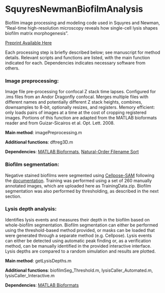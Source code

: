 # SquyresNewmanBiofilmAnalysis
Biofilm image processing and modeling code used in Squyres and Newman, “Real-time high-resolution microscopy reveals how single-cell lysis shapes biofilm matrix morphogenesis”. 

[Preprint Available Here](https://www.biorxiv.org/content/10.1101/2024.10.13.618105v1)

Each processing step is briefly described below; see manuscript for method details. Relevant scripts and functions are listed, with the main function indicated for each. Dependencies indicates necessary software from others. 


### Image preprocessing: 

Image file pre-processing for confocal Z stack time lapses. Configured for .ims files from an Andor Dragonfly confocal. Merges multiple files with different names and potentially different Z stack heights, combines, downsamples to 8-bit, optionally resizes, and registers. Memory efficient: only loads pairs of images at a time at the cost of cropping registered images. Portions of this function are adapted from the MATLAB bioformats reader and from Guizar-Sicairos et al. Opt. Lett. 2008.

**Main method**:  imagePreprocessing.m

**Additional functions**: dftreg3D.m

**Dependencies**: [MATLAB Bioformats](https://www.openmicroscopy.org/bio-formats/downloads/), [Natural-Order Filename Sort](https://www.mathworks.com/matlabcentral/fileexchange/47434-natural-order-filename-sort)


### Biofilm segmentation:

Negative stained biofilms were segmented using [Cellpose-SAM](https://www.biorxiv.org/content/10.1101/2025.04.28.651001v1) following the [documentation](https://cellpose.readthedocs.io/en/latest/). Training was performed using a set of 260 manually annotated images, which are uploaded here as TrainingData.zip. Biofilm segmentation was also performed by thresholding, as described in the next section. 


### Lysis depth analysis:

Identifies lysis events and measures their depth in the biofilm based on whole-biofilm segmentation. Biofilm segmentation can either be performed using the threshold-based method provided, or masks can be loaded that were generated through a separate method (e.g. Cellpose). Lysis events can either be detected using automatic peak finding or, as a verification method, can be manually identified in the provided interactive interface. Lysis depths are compared to a random simulation and results are plotted. 

**Main method**:  getLysisDepths.m

**Additional functions**: biofilmSeg_Threshold.m, lysisCaller_Automated.m, lysisCaller_Interactive.m

**Dependencies**: [MATLAB Bioformats](https://www.openmicroscopy.org/bio-formats/downloads/)
